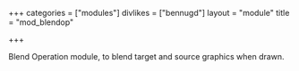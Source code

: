 +++
categories = ["modules"]
divlikes = ["bennugd"]
layout = "module"
title = "mod_blendop"

+++

Blend Operation module, to blend target and source graphics when drawn.
